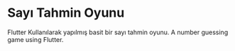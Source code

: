 # Sayı Tahmin Oyunu

Flutter Kullanılarak yapılmış basit bir sayı tahmin oyunu.
A number guessing game using Flutter.
